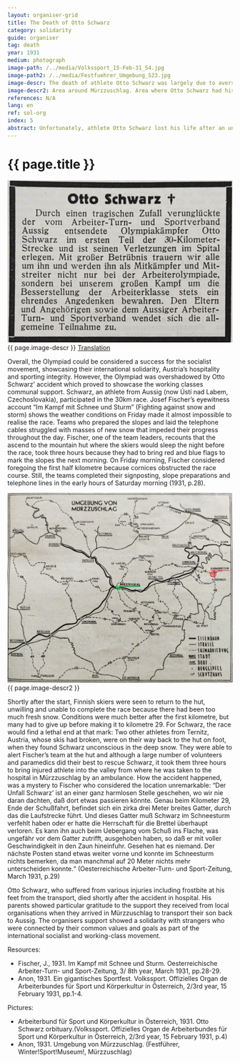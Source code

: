 ```yaml
---
layout: organiser-grid
title: The Death of Otto Schwarz
category: solidarity
guide: organiser
tag: death
year: 1931
medium: photograph
image-path: /../media/Volkssport_15-Feb-31_S4.jpg
image-path2: /../media/Festfuehrer_Umgebung_S23.jpg
image-descr: The death of athlete Otto Schwarz was largely due to averse weather conditions, but the community supported the deceased's parents
image-descr2: Area around Mürzzuschlag. Area where Otto Schwarz had his accident in red (Sonnwendstein), hospital area in Mürzzuschlag in green
references: N/A
lang: en
ref: sol-org
index: 5
abstract: Unfortunately, athlete Otto Schwarz lost his life after an unexpected accident, due to averse weather conditions.
---
```

<body>
    <div class="infotext">
        <h1  id="title">{{ page.title }}</h1>
        <div class="grid-item" id="exhibit-image"><img src="/../media/Volkssport_15-Feb-31_S4.jpg" class="img-fluid" alt="The death of athlete Otto Schwarz was largely due to averse weather conditions, but the community supported the deceased's parents.">{{ page.image-descr }} <a href="#" class="translation" data-toggle="tooltip" title="By a tragic coincidence, the Olympic fighter Otto Schwarz, sent by the Aussig Workers' Gymnastics and Sports Association, had an accident in the first part of the 30-kilometre course and succumbed to his injuries in hospital. It is with great sadness that we all mourn his memory and will always honour his memory as fellow fighters and comrades-in-arms, not only in the Workers' Olympics, but in our great struggle for the better position of the working class. Condolences go to the parents and relatives as well as the Aussiger Arbeiter-Turn- und Sportverband.">Translation</a></div>
        <p>Overall, the Olympiad could be considered a success for the socialist movement, showcasing their international solidarity, Austria’s hospitality and sporting integrity. However, the Olympiad was overshadowed by Otto Schwarz’ accident which proved to showcase the working classes communal support. Schwarz, an athlete from Aussig (now Ústí nad Labem, Czechoslovakia), participated in the 30km race. Josef Fischer’s eyewitness account “Im Kampf mit Schnee und Sturm” (Fighting against snow and storm) shows the weather conditions on Friday made it almost impossible to realise the race. Teams who prepared the slopes and laid the telephone cables struggled with masses of new snow that impeded their progress throughout the day. Fischer, one of the team leaders, recounts that the ascend to the mountain hut where the skiers would sleep the night before the race, took three hours because they had to bring red and blue flags to mark the slopes the next morning. On Friday morning, Fischer considered foregoing the first half kilometre because cornices obstructed the race course. Still, the teams completed their signposting, slope preparations and telephone lines in the early hours of Saturday morning (1931, p.28).</p>
        <div class="grid-item" id="exhibit-image"><img src="/../media/Festfuehrer_Umgebung_S23.jpg" class="img-fluid" alt="{{ page.image-descr2 }}">{{ page.image-descr2 }}</div>
        <p>Shortly after the start, Finnish skiers were seen to return to the hut, unwilling and unable to complete the race because there had been too much fresh snow.  Conditions were much better after the first kilometre, but many had to give up before making it to kilometre 29. For Schwarz, the race would find a lethal end at that mark: Two other athletes from Ternitz, Austria, whose skis had broken, were on their way back to the hut on foot, when they found Schwarz unconscious in the deep snow.  They were able to alert Fischer’s team at the hut and although a large number of volunteers and paramedics did their best to rescue Schwarz, it took them three hours to bring injured athlete into the valley from where he was taken to the hospital in Mürzzuschlag by an ambulance. How the accident happened, was a mystery to Fischer who considered the location unremarkable: “Der Unfall Schwarz’ ist an einer ganz harmlosen Stelle geschehen, wo wir nie daran dachten, daß dort etwas passieren könnte. Genau beim Kilometer 29, Ende der Schußfahrt, befindet sich ein zirka drei Meter breites Gatter, durch das die Laufstrecke führt. Und dieses Gatter muß Schwarz im Schneesturm verfehlt haben oder er hatte die Herrschaft für die Brettel überhaupt verloren. Es kann ihn auch beim Uebergang vom Schuß ins Flache, was ungefähr vor dem Gatter zutrifft, ausgehoben haben, so daß er mit voller Geschwindigkeit in den Zaun hineinfuhr. Gesehen hat es niemand. Der nächste Posten stand etwas weiter vorne und konnte im Schneesturm nichts bemerken, da man manchmal auf 20 Meter nichts mehr unterscheiden konnte.“ (Oesterreichische Arbeiter-Turn- und Sport-Zeitung, March 1931, p.29)</p>
        <p>Otto Schwarz, who suffered from various injuries including frostbite at his feet from the transport, died shortly after the accident in hospital. His parents showed particular gratitude to the support they received from local organisations when they arrived in Mürzzuschlag to transport their son back to Aussig. The organisers support showed a solidarity with strangers who were connected by their common values and goals as part of the international socialist and working-class movement.</p>
        <div class="resources">
            <div class="resource-title">Resources:</div>
                <ul>
                    <li>Fischer, J., 1931. Im Kampf mit Schnee und Sturm. <span id="source">Oesterreichische Arbeiter-Turn- und Sport-Zeitung</span>, 3/ 8th year, March 1931, pp.28-29.</li>
                    <li>Anon, 1931. Ein gigantisches Sportfest. <span id="source">Volkssport. Offizielles Organ de Arbeiterbundes für Sport und Körperkultur in Österreich</span>, 2/3rd year, 15 February 1931, pp.1-4.</li>
                </ul>
            <div class="resource-title">Pictures:</div>
                <ul>
                    <li>Arbeiterbund für Sport und Körperkultur in Österreich, 1931. Otto Schwarz orbituary.(<span id="source">Volkssport. Offizielles Organ de Arbeiterbundes für Sport und Körperkultur in Österreich</span>, 2/3rd year, 15 February 1931, p.4)</li>
                    <li>Anon, 1931. Umgebung von Mürzzuschlag. (<span id="source">Festführer</span>, Winter!Sport!Museum!, Mürzzuschlag)</li>
                </ul>
        </div>
    </div>
</body>

